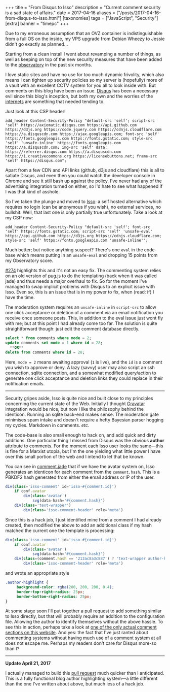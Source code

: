 +++
title = "From Disqus to Isso"
description = "Current comment security is a sad state of affairs."
date = 2017-04-16
aliases = ["/posts/2017-04-16-from-disqus-to-isso.html"]
[taxonomies]
tags = ["JavaScript", "Security"]
[extra]
banner = "timepc"
+++

Due to my erroneous assumption that an OVZ container is indistinguishable from a full OS on the inside, my VPS upgrade from Debian Wheezy to Jessie didn't go exactly as planned&hellip;

Starting from a clean install I went about revamping a number of things, as well as keeping on top of the new security measures that have been added to the [observatory](https://observatory.mozilla.org) in the past six months.

I love static sites and have no use for too much dynamic frivolity, which also means I can tighten up security policies so my server is (hopefully) more of a vault with an excellent CCTV system for you all to look inside with.
But comments on this blog have been an issue.
[Disqus](https://disqus.com) has been a necessary evil since this blog's inception, but both my own and the worries of the [internets](https://stiobhart.net/2017-02-21-disqusting/) are something that needed tending to.

<!-- more -->

Just look at this CSP header!

```
add_header Content-Security-Policy "default-src 'self'; script-src 'self' https://axiomatic.disqus.com https://api.github.com https://d3js.org https://code.jquery.com https://cdnjs.cloudflare.com https://a.disquscdn.com https://ajax.googleapis.com; font-src 'self' https://fonts.googleapis.com https://fonts.gstatic.com; style-src 'self' 'unsafe-inline' https://fonts.googleapis.com https://a.disquscdn.com; img-src 'self' data: https://referrer.disqus.com https://a.disquscdn.com https://i.creativecommons.org https://licensebuttons.net; frame-src 'self' https://disqus.com";
```

Apart from a few CDN and API links (github, d3js and cloudflare) this is all to satiate Disqus, and even then you could watch the developer console in Chrome and see it still bash up against the policy.
I've never had any of the advertising integration turned on either, so I'd hate to see what happened if I was that kind of asshole.

So I've taken the plunge and moved to [Isso](https://posativ.org/isso/): a self hosted alternative which requires no login (can be anonymous if you wish), no external services, no bullshit.
Well, that last one is only partially true unfortunately.
Take a look at my CSP now:

```
add_header Content-Security-Policy "default-src 'self'; font-src 'self' https://fonts.gstatic.com; script-src 'self' 'unsafe-eval' https://api.github.com https://d3js.org https://cdnjs.cloudflare.com; style-src 'self' https://fonts.googleapis.com 'unsafe-inline'";
```

Much better; but notice anything suspect? There's one `eval` in the code-base which means putting in an `unsafe-eval` and dropping 15 points from my Observatory score.

[#274](https://github.com/posativ/isso/issues/274) highlights this and it's not an easy fix.
The commenting system relies on an old version of [pug.js](https://pugjs.org/api/getting-started.html) to do the templating (back when it was called jade) and thus needs a major overhaul to fix.
So for the moment I've managed to swap implicit problems with Disqus to an explicit issue with Isso.
Even so, this is an issue that is in my power to fix, when (read: if) I have the time.

The moderation system requires an `unsafe-inline` in `script-src` to allow one click acceptance or deletion of a comment via an email notification you receive once someone posts.
This, in addition to the eval issue just wont fly with me; but at this point I had already come too far.
The solution is quite straightforward though: just edit the comment database directly.

``` sql
select * from comments where mode = 2;
update comments set mode = 1 where id = 28;
  **OR**
delete from comments where id = 28;
```

Here, `mode = 2` means awaiting approval (`1` is live), and the `id` is a comment you wish to approve or deny.
A lazy (savvy) user may also script an ssh connection, sqlite connection, and a somewhat modified query/action to generate one click acceptance and deletion links they could replace in their notification emails.

---

Security gripes aside, Isso is quite nice and built close to my principles concerning the current state of the Web.
Initially I thought [Gravatar](https://secure.gravatar.com/) integration would be nice, but now I like the philosophy behind the identicon.
Running an sqlite back-end makes sense.
The moderation gate minimises spam intake and doesn't require a hefty Bayesian parser hogging my cycles.
Markdown in comments. *etc*.

The code-base is also small enough to hack on, and add quick and dirty additions.
One particular thing I missed from Disqus was the obvious **author** attribute to comments.
For the moment each Isso user looks the same&mdash;this is fine for a Marxist utopia, but I'm the one yielding what little power I have over this small portion of the web and I intend to let that be known.

You can see in [comment.jade](https://github.com/posativ/isso/blob/d37b5bb030701a601854e463c1789325084ce10b/isso/js/app/text/comment.jade) that if we have the avatar system on, Isso generates an identicon for each comment from the `comment.hash`.
This is a PBKDF2 hash generated from either the email address or IP of the user.

``` javascript
div(class='isso-comment' id='isso-#{comment.id}')
    if conf.avatar
        div(class='avatar')
            svg(data-hash='#{comment.hash}')
    div(class='text-wrapper')
        div(class='isso-comment-header' role='meta')
```

Since this is a hack job, I just identified mine from a comment I had already created, then modified the above to add an additional class if my hash matched the current one the template is processing:

``` javascript
div(class='isso-comment' id='isso-#{comment.id}')
    if conf.avatar
        div(class='avatar')
            svg(data-hash='#{comment.hash}')
    div(class=(comment.hash == '213ac8a3c887') ? 'text-wrapper author-highlight' : 'text-wrapper')
        div(class='isso-comment-header' role='meta')
```

and wrote an appropriate style

``` css
.author-highlight {
￼    background-color: rgba(200, 200, 200, 0.4);
￼    border-top-right-radius: 25px;
￼    border-bottom-right-radius: 25px;
}
```

At some stage soon I'll put together a pull request to add something similar to Isso directly, but that will probably require an addition to the configuration file. Allowing the author to identify themselves without the above hassle.
To see this in action, perhaps take a look at [one of the only actual comment sections on this website](@/converting-4k-content-for-samsung-uhd-televisions.md).
And yes: the fact that I've just ranted about commenting systems without having much use of a comment system at all does not escape me.
Perhaps my readers don't care for Disqus more-so than I?

---

**Update April 21, 2017**

I actually managed to build this [pull request](https://github.com/posativ/isso/pull/321) much quicker than I anticipated.
This is a fully functional blog author highlighting system&mdash;a little different than the one I've written about above, but much less of a hack job.

